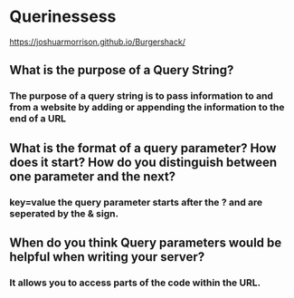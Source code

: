 # Querinessess

https://joshuarmorrison.github.io/Burgershack/

## What is the purpose of a Query String?

### The purpose of a query string is to pass information to and from a website by adding or appending the information to the end of a URL

## What is the format of a query parameter? How does it start? How do you distinguish between one parameter and the next?

### key=value the query parameter starts after the ? and are seperated by the & sign.

## When do you think Query parameters would be helpful when writing your server?

### It allows you to access parts of the code within the URL.
